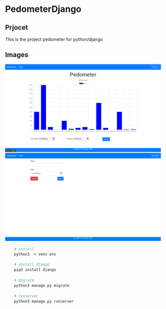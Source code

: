 # PedometerDjango

## Prjocet
This is the project pedometer for python/django 

## Images
<img src="photo/home.png" alt="Home">
<img src="photo/create.png" alt="Create">

```bash
	# install
	python3 -m venv env

	# install django
	pip3 install django

	# migrate
	python3 manage.py migrate

	# runserver
	python3 manage.py runserver
```
